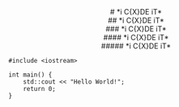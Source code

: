 <div align="center"># *i C{X}DE iT*</div>
<div align="center">## *i C{X}DE iT*</div>
<div align="center">### *i C{X}DE iT*</div>
<div align="center">#### *i C{X}DE iT*</div>
<div align="center">##### *i C{X}DE iT*</div>

```
#include <iostream>

int main() {
    std::cout << "Hello World!";
    return 0;
}
```
